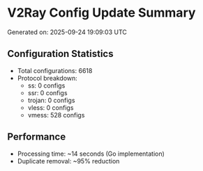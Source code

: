 # V2Ray Config Update Summary
Generated on: 2025-09-24 19:09:03 UTC

## Configuration Statistics
- Total configurations: 6618
- Protocol breakdown:
  - ss: 0 configs
  - ssr: 0 configs
  - trojan: 0 configs
  - vless: 0 configs
  - vmess: 528 configs

## Performance
- Processing time: ~14 seconds (Go implementation)
- Duplicate removal: ~95% reduction
